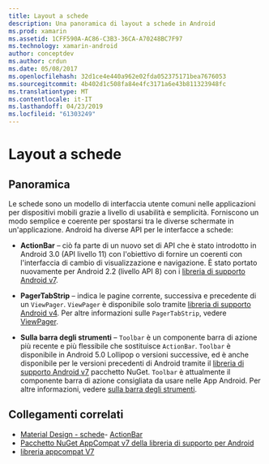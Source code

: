 ```yaml
---
title: Layout a schede
description: Una panoramica di layout a schede in Android
ms.prod: xamarin
ms.assetid: 1CFF590A-AC86-C3B3-36CA-A70248BC7F97
ms.technology: xamarin-android
author: conceptdev
ms.author: crdun
ms.date: 05/08/2017
ms.openlocfilehash: 32d1ce4e440a962e02fda052375171bea7676053
ms.sourcegitcommit: 4b402d1c508fa84e4fc3171a6e43b811323948fc
ms.translationtype: MT
ms.contentlocale: it-IT
ms.lasthandoff: 04/23/2019
ms.locfileid: "61303249"
---
```

# <a name="tabbed-layouts"></a>Layout a schede


## <a name="overview"></a>Panoramica

Le schede sono un modello di interfaccia utente comuni nelle applicazioni per dispositivi mobili grazie a livello di usabilità e semplicità. Forniscono un modo semplice e coerente per spostarsi tra le diverse schermate in un'applicazione. Android ha diverse API per le interfacce a schede: 

-   **ActionBar** &ndash; ciò fa parte di un nuovo set di API che è stato introdotto in Android 3.0 (API livello 11) con l'obiettivo di fornire un coerenti con l'interfaccia di cambio di visualizzazione e navigazione. È stato portato nuovamente per Android 2.2 (livello API 8) con i [libreria di supporto Android v7](https://www.nuget.org/packages/Xamarin.Android.Support.v7.AppCompat/). 

-   **PagerTabStrip** &ndash; indica le pagine corrente, successiva e precedente di un `ViewPager`. `ViewPager` è disponibile solo tramite [libreria di supporto Android v4](https://www.nuget.org/packages/Xamarin.Android.Support.v4/).
     Per altre informazioni sulle `PagerTabStrip`, vedere [ViewPager](~/android/user-interface/controls/view-pager/index.md).

-   **Sulla barra degli strumenti** &ndash; `Toolbar` è un componente barra di azione più recente e più flessibile che sostituisce `ActionBar`. `Toolbar` è disponibile in Android 5.0 Lollipop o versioni successive, ed è anche disponibile per le versioni precedenti di Android tramite il [libreria di supporto Android v7](https://www.nuget.org/packages/Xamarin.Android.Support.v7.AppCompat/) pacchetto NuGet. 
    `Toolbar` è attualmente il componente barra di azione consigliata da usare nelle App Android.
    Per altre informazioni, vedere [sulla barra degli strumenti](~/android/user-interface/controls/tool-bar/index.md). 



## <a name="related-links"></a>Collegamenti correlati

- [Material Design - schede](https://material.io/guidelines/components/tabs.html)- [ActionBar](https://developer.android.com/guide/topics/ui/actionbar.html)
- [Pacchetto NuGet AppCompat v7 della libreria di supporto per Android](https://www.nuget.org/packages/Xamarin.Android.Support.v7.AppCompat/)
- [libreria appcompat V7](https://developer.android.com/tools/support-library/features.html#v7-appcompat)
